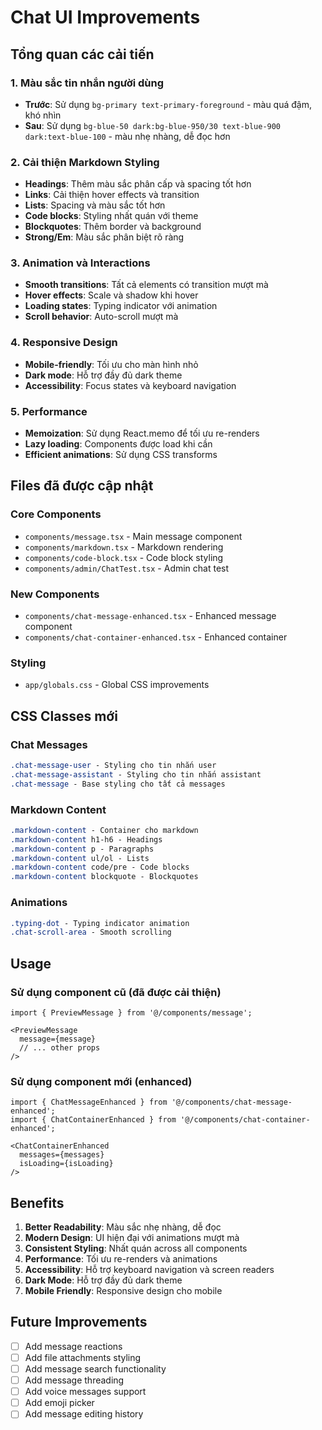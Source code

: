 # Chat UI Improvements

## Tổng quan các cải tiến

### 1. Màu sắc tin nhắn người dùng
- **Trước**: Sử dụng `bg-primary text-primary-foreground` - màu quá đậm, khó nhìn
- **Sau**: Sử dụng `bg-blue-50 dark:bg-blue-950/30 text-blue-900 dark:text-blue-100` - màu nhẹ nhàng, dễ đọc hơn

### 2. Cải thiện Markdown Styling
- **Headings**: Thêm màu sắc phân cấp và spacing tốt hơn
- **Links**: Cải thiện hover effects và transition
- **Lists**: Spacing và màu sắc tốt hơn
- **Code blocks**: Styling nhất quán với theme
- **Blockquotes**: Thêm border và background
- **Strong/Em**: Màu sắc phân biệt rõ ràng

### 3. Animation và Interactions
- **Smooth transitions**: Tất cả elements có transition mượt mà
- **Hover effects**: Scale và shadow khi hover
- **Loading states**: Typing indicator với animation
- **Scroll behavior**: Auto-scroll mượt mà

### 4. Responsive Design
- **Mobile-friendly**: Tối ưu cho màn hình nhỏ
- **Dark mode**: Hỗ trợ đầy đủ dark theme
- **Accessibility**: Focus states và keyboard navigation

### 5. Performance
- **Memoization**: Sử dụng React.memo để tối ưu re-renders
- **Lazy loading**: Components được load khi cần
- **Efficient animations**: Sử dụng CSS transforms

## Files đã được cập nhật

### Core Components
- `components/message.tsx` - Main message component
- `components/markdown.tsx` - Markdown rendering
- `components/code-block.tsx` - Code block styling
- `components/admin/ChatTest.tsx` - Admin chat test

### New Components
- `components/chat-message-enhanced.tsx` - Enhanced message component
- `components/chat-container-enhanced.tsx` - Enhanced container

### Styling
- `app/globals.css` - Global CSS improvements

## CSS Classes mới

### Chat Messages
```css
.chat-message-user - Styling cho tin nhắn user
.chat-message-assistant - Styling cho tin nhắn assistant
.chat-message - Base styling cho tất cả messages
```

### Markdown Content
```css
.markdown-content - Container cho markdown
.markdown-content h1-h6 - Headings
.markdown-content p - Paragraphs
.markdown-content ul/ol - Lists
.markdown-content code/pre - Code blocks
.markdown-content blockquote - Blockquotes
```

### Animations
```css
.typing-dot - Typing indicator animation
.chat-scroll-area - Smooth scrolling
```

## Usage

### Sử dụng component cũ (đã được cải thiện)
```tsx
import { PreviewMessage } from '@/components/message';

<PreviewMessage 
  message={message}
  // ... other props
/>
```

### Sử dụng component mới (enhanced)
```tsx
import { ChatMessageEnhanced } from '@/components/chat-message-enhanced';
import { ChatContainerEnhanced } from '@/components/chat-container-enhanced';

<ChatContainerEnhanced 
  messages={messages}
  isLoading={isLoading}
/>
```

## Benefits

1. **Better Readability**: Màu sắc nhẹ nhàng, dễ đọc
2. **Modern Design**: UI hiện đại với animations mượt mà
3. **Consistent Styling**: Nhất quán across all components
4. **Performance**: Tối ưu re-renders và animations
5. **Accessibility**: Hỗ trợ keyboard navigation và screen readers
6. **Dark Mode**: Hỗ trợ đầy đủ dark theme
7. **Mobile Friendly**: Responsive design cho mobile

## Future Improvements

- [ ] Add message reactions
- [ ] Add file attachments styling
- [ ] Add message search functionality
- [ ] Add message threading
- [ ] Add voice messages support
- [ ] Add emoji picker
- [ ] Add message editing history 
